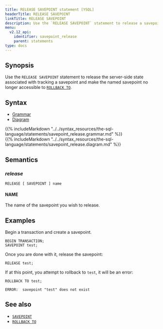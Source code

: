 ```yaml
---
title: RELEASE SAVEPOINT statement [YSQL]
headerTitle: RELEASE SAVEPOINT
linkTitle: RELEASE SAVEPOINT
description: Use the `RELEASE SAVEPOINT` statement to release a savepoint.
menu:
  v2.12_api:
    identifier: savepoint_release
    parent: statements
type: docs
---
```


## Synopsis

Use the `RELEASE SAVEPOINT` statement to release the server-side state associated with tracking a savepoint and make the named savepoint no longer accessible to [`ROLLBACK TO`](../savepoint_rollback).

## Syntax

<ul class="nav nav-tabs nav-tabs-yb">
  <li >
    <a href="#grammar" class="nav-link active" id="grammar-tab" data-toggle="tab" role="tab" aria-controls="grammar" aria-selected="true">
      <i class="fa-solid fa-file-lines" aria-hidden="true"></i>
      Grammar
    </a>
  </li>
  <li>
    <a href="#diagram" class="nav-link" id="diagram-tab" data-toggle="tab" role="tab" aria-controls="diagram" aria-selected="false">
      <i class="fa-solid fa-diagram-project" aria-hidden="true"></i>
      Diagram
    </a>
  </li>
</ul>

<div class="tab-content">
  <div id="grammar" class="tab-pane fade show active" role="tabpanel" aria-labelledby="grammar-tab">
  {{% includeMarkdown "../../syntax_resources/the-sql-language/statements/savepoint_release.grammar.md" %}}
  </div>
  <div id="diagram" class="tab-pane fade" role="tabpanel" aria-labelledby="diagram-tab">
  {{% includeMarkdown "../../syntax_resources/the-sql-language/statements/savepoint_release.diagram.md" %}}
  </div>
</div>

## Semantics

### *release*

```plpgsql
RELEASE [ SAVEPOINT ] name
```

#### NAME

The name of the savepoint you wish to release.

## Examples

Begin a transaction and create a savepoint.

```plpgsql
BEGIN TRANSACTION;
SAVEPOINT test;
```

Once you are done with it, release the savepoint:

```plpgsql
RELEASE test;
```

If at this point, you attempt to rollback to `test`, it will be an error:

```plpgsql
ROLLBACK TO test;
```

```output
ERROR:  savepoint "test" does not exist
```

## See also

- [`SAVEPOINT`](../savepoint_create)
- [`ROLLBACK TO`](../savepoint_rollback)
